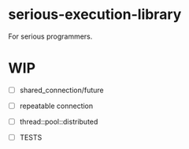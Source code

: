 # serious-execution-library
For serious programmers.

# WIP

- [ ] shared_connection/future
- [ ] repeatable connection
- [ ] thread::pool::distributed
- [ ] TESTS

